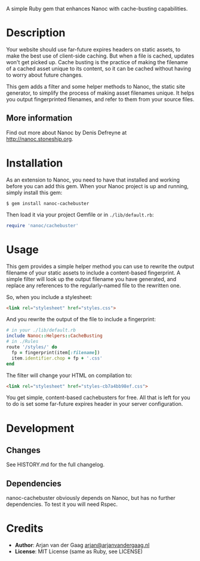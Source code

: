 A simple Ruby gem that enhances Nanoc with cache-busting capabilities.

Description
===========

Your website should use far-future expires headers on static assets, to make
the best use of client-side caching. But when a file is cached, updates won't
get picked up. Cache busting is the practice of making the filename of a
cached asset unique to its content, so it can be cached without having to
worry about future changes.

This gem adds a filter and some helper methods to Nanoc, the static site
generator, to simplify the process of making asset filenames unique. It helps
you output fingerprinted filenames, and refer to them from your source files.

More information
----------------

Find out more about Nanoc by Denis Defreyne at http://nanoc.stoneship.org.

Installation
============

As an extension to Nanoc, you need to have that installed and working before
you can add this gem. When your Nanoc project is up and running, simply
install this gem:

    $ gem install nanoc-cachebuster

Then load it via your project Gemfile or in `./lib/default.rb`:

```ruby
require 'nanoc/cachebuster'
```

Usage
=====

This gem provides a simple helper method you can use to rewrite the output
filename of your static assets to include a content-based fingerprint.
A simple filter will look up the output filename you have generated, and
replace any references to the regularly-named file to the rewritten one.

So, when you include a stylesheet:

```html
<link rel="stylesheet" href="styles.css">
```

And you rewrite the output of the file to include a fingerprint:

```ruby
# in your ./lib/default.rb
include Nanoc::Helpers::CacheBusting
# in ./Rules
route '/styles/' do
  fp = fingerprint(item[:filename])
  item.identifier.chop + fp + '.css'
end
```

The filter will change your HTML on compilation to:

```html
<link rel="stylesheet" href="styles-cb7a4bb98ef.css">
```

You get simple, content-based cachebusters for free. All that is left for you
to do is set some far-future expires header in your server configuration.

Development
===========

Changes
-------

See HISTORY.md for the full changelog.

Dependencies
------------

nanoc-cachebuster obviously depends on Nanoc, but has no further dependencies.
To test it you will need Rspec.

Credits
=======

* **Author**: Arjan van der Gaag <arjan@arjanvandergaag.nl>
* **License**: MIT License (same as Ruby, see LICENSE)
